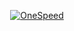 <p align="center">
  <a href="https://onespeed.io/" target="_blank">
    <img  alt="OneSpeed" src="http://stepansuvorov.com/blog/wp-content/uploads/2015/06/AngularJS-Shield-large.png">
  </a>
</p>
